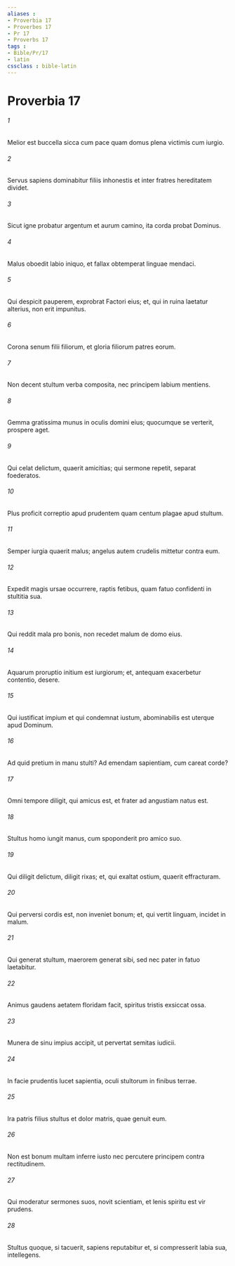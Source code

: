 ```yaml
---
aliases : 
- Proverbia 17
- Proverbes 17
- Pr 17
- Proverbs 17
tags : 
- Bible/Pr/17
- latin
cssclass : bible-latin
---
```


# Proverbia 17

###### 1
Melior est buccella sicca cum pace quam domus plena victimis cum iurgio.
###### 2
Servus sapiens dominabitur filiis inhonestis et inter fratres hereditatem dividet.
###### 3
Sicut igne probatur argentum et aurum camino, ita corda probat Dominus.
###### 4
Malus oboedit labio iniquo, et fallax obtemperat linguae mendaci.
###### 5
Qui despicit pauperem, exprobrat Factori eius; et, qui in ruina laetatur alterius, non erit impunitus.
###### 6
Corona senum filii filiorum, et gloria filiorum patres eorum.
###### 7
Non decent stultum verba composita, nec principem labium mentiens.
###### 8
Gemma gratissima munus in oculis domini eius; quocumque se verterit, prospere aget.
###### 9
Qui celat delictum, quaerit amicitias; qui sermone repetit, separat foederatos.
###### 10
Plus proficit correptio apud prudentem quam centum plagae apud stultum.
###### 11
Semper iurgia quaerit malus; angelus autem crudelis mittetur contra eum.
###### 12
Expedit magis ursae occurrere, raptis fetibus, quam fatuo confidenti in stultitia sua.
###### 13
Qui reddit mala pro bonis, non recedet malum de domo eius.
###### 14
Aquarum proruptio initium est iurgiorum; et, antequam exacerbetur contentio, desere.
###### 15
Qui iustificat impium et qui condemnat iustum, abominabilis est uterque apud Dominum.
###### 16
Ad quid pretium in manu stulti? Ad emendam sapientiam, cum careat corde?
###### 17
Omni tempore diligit, qui amicus est, et frater ad angustiam natus est.
###### 18
Stultus homo iungit manus, cum spoponderit pro amico suo.
###### 19
Qui diligit delictum, diligit rixas; et, qui exaltat ostium, quaerit effracturam.
###### 20
Qui perversi cordis est, non inveniet bonum; et, qui vertit linguam, incidet in malum.
###### 21
Qui generat stultum, maerorem generat sibi, sed nec pater in fatuo laetabitur.
###### 22
Animus gaudens aetatem floridam facit, spiritus tristis exsiccat ossa.
###### 23
Munera de sinu impius accipit, ut pervertat semitas iudicii.
###### 24
In facie prudentis lucet sapientia, oculi stultorum in finibus terrae.
###### 25
Ira patris filius stultus et dolor matris, quae genuit eum.
###### 26
Non est bonum multam inferre iusto nec percutere principem contra rectitudinem.
###### 27
Qui moderatur sermones suos, novit scientiam, et lenis spiritu est vir prudens.
###### 28
Stultus quoque, si tacuerit, sapiens reputabitur et, si compresserit labia sua, intellegens.
